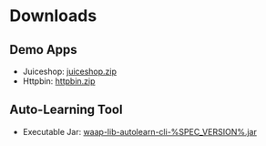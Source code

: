 # Downloads

## Demo Apps

- Juiceshop: [juiceshop.zip]
- Httpbin: [httpbin.zip]

## Auto-Learning Tool

- Executable Jar: [waap-lib-autolearn-cli-%SPEC_VERSION%.jar]


[values.yaml]: files/values.yaml
[juiceshop.zip]: files/juiceshop.zip
[httpbin.zip]: files/httpbin.zip
[waap-lib-autolearn-cli-%SPEC_VERSION%.jar]: files/waap-lib-autolearn-cli-%SPEC_VERSION%.jar